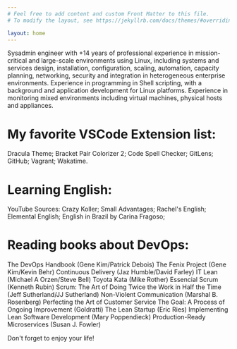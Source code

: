 ```yaml
---
# Feel free to add content and custom Front Matter to this file.
# To modify the layout, see https://jekyllrb.com/docs/themes/#overriding-theme-defaults

layout: home
---
```

Sysadmin engineer with +14 years of professional experience in mission-critical and large-scale environments using Linux, including systems and services design, installation, configuration, scaling, automation, capacity planning, networking, security and integration in heterogeneous enterprise environments.
Experience in programming in Shell scripting, with a background and application development for Linux platforms.
Experience in monitoring mixed environments including virtual machines, physical hosts and appliances.

# My favorite VSCode Extension list:  

Dracula Theme;
Bracket Pair Colorizer 2;
Code Spell Checker;
GitLens;
GitHub;
Vagrant;
Wakatime.

# Learning English:  

YouTube Sources:
Crazy Koller;
Small Advantages;
Rachel's English;
Elemental English;
English in Brazil by Carina Fragoso;

# Reading books about DevOps:  

The DevOps Handbook (Gene Kim/Patrick Debois)
The Fenix Project (Gene Kim/Kevin Behr)
Continuous Delivery (Jaz Humble/David Farley)
IT Lean (Michael A Orzen/Steve Bell)
Toyota Kata (Mike Rother)
Essencial Scrum (Kenneth Rubin)
Scrum: The Art of Doing Twice the Work in Half the Time (Jeff Sutherland/JJ Sutherland)
Non-Violent Communication (Marshal B. Rosenberg)
Perfecting the Art of Customer Service
The Goal: A Process of Ongoing Improvement (Goldratti)
The Lean Startup (Eric Ries)
Implementing Lean Software Development (Mary Poppendieck)
Production-Ready Microservices (Susan J. Fowler)  

Don't forget to enjoy your life!
